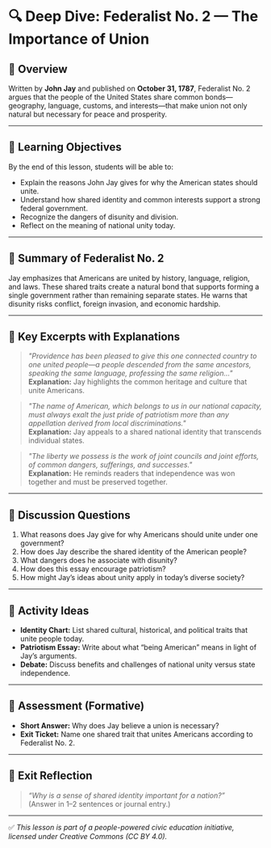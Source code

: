 # 🔍 Deep Dive: Federalist No. 2 — The Importance of Union

## 🧭 Overview

Written by **John Jay** and published on **October 31, 1787**, Federalist No. 2 argues that the people of the United States share common bonds—geography, language, customs, and interests—that make union not only natural but necessary for peace and prosperity.

---

## 🎯 Learning Objectives

By the end of this lesson, students will be able to:  
- Explain the reasons John Jay gives for why the American states should unite.  
- Understand how shared identity and common interests support a strong federal government.  
- Recognize the dangers of disunity and division.  
- Reflect on the meaning of national unity today.

---

## 📘 Summary of Federalist No. 2

Jay emphasizes that Americans are united by history, language, religion, and laws. These shared traits create a natural bond that supports forming a single government rather than remaining separate states. He warns that disunity risks conflict, foreign invasion, and economic hardship.

---

## 📖 Key Excerpts with Explanations

> *"Providence has been pleased to give this one connected country to one united people—a people descended from the same ancestors, speaking the same language, professing the same religion..."*  
**Explanation:** Jay highlights the common heritage and culture that unite Americans.

> *"The name of American, which belongs to us in our national capacity, must always exalt the just pride of patriotism more than any appellation derived from local discriminations."*  
**Explanation:** Jay appeals to a shared national identity that transcends individual states.

> *"The liberty we possess is the work of joint councils and joint efforts, of common dangers, sufferings, and successes."*  
**Explanation:** He reminds readers that independence was won together and must be preserved together.

---

## 💬 Discussion Questions

1. What reasons does Jay give for why Americans should unite under one government?  
2. How does Jay describe the shared identity of the American people?  
3. What dangers does he associate with disunity?  
4. How does this essay encourage patriotism?  
5. How might Jay’s ideas about unity apply in today’s diverse society?

---

## 🧪 Activity Ideas

- **Identity Chart:** List shared cultural, historical, and political traits that unite people today.  
- **Patriotism Essay:** Write about what “being American” means in light of Jay’s arguments.  
- **Debate:** Discuss benefits and challenges of national unity versus state independence.

---

## 📎 Assessment (Formative)

- **Short Answer:** Why does Jay believe a union is necessary?  
- **Exit Ticket:** Name one shared trait that unites Americans according to Federalist No. 2.

---

## 🏁 Exit Reflection

> *“Why is a sense of shared identity important for a nation?”*  
(Answer in 1–2 sentences or journal entry.)

---

✅ *This lesson is part of a people-powered civic education initiative, licensed under Creative Commons (CC BY 4.0).*
